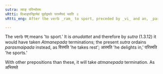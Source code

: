 ```yaml
---
sutra: व्याङ् परिभ्योरमः
vRtti: विआङ्परिइत्येवं पूर्वाद्रमतेः परस्मैपदं भवति ॥
vRtti_eng: After the verb _ram_ to sport, preceded by _vi_ and an, _parasmaipada_ is used.

---
```

The verb रम् means 'to sport.' It is _anudattet_ and therefore by _sutra_ (1.3.12) it would have taken _Atmanepada_ terminations; the present _sutra_ ordains _parasmaipada_ instead, as विरमति 'he takes rest'; आरमति 'he delights in,' परिरमति 'he sports.'

With other prepositions than these, it will take _atmanepada_ termination. As अभिरमते